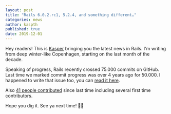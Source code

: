 ```yaml
---
layout: post
title: "Rails 6.0.2.rc1, 5.2.4, and something different…"
categories: news
author: kaspth
published: true
date: 2019-12-01
---
```


Hey readers! This is [Kasper](https://twitter.com/kaspth) bringing you the latest news in Rails. I'm writing from deep winter-like Copenhagen, starting on the last month of the decade.  
  
Speaking of progress, Rails recently crossed 75.000 commits on GitHub. Last time we marked commit progress was over 4 years ago for 50.000. I happened to write that issue too, you can&nbsp;[read it here](https://weblog.rubyonrails.org/2015/3/7/this-week-in-rails-50-000-commits-gsoc-opportunity-and-more/).

Also&nbsp;[41 people contributed](https://contributors.rubyonrails.org/contributors/in-time-window/20191116-20191201) since last time including several first time contributors.  
  
Hope you dig it. See ya next time! 👋🏻
